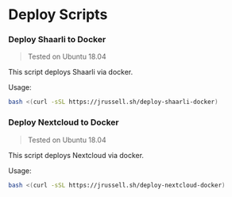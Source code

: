 # Deploy Scripts
### Deploy Shaarli to Docker
> Tested on Ubuntu 18.04

This script deploys Shaarli via docker.

Usage:
```bash
bash <(curl -sSL https://jrussell.sh/deploy-shaarli-docker)
```
### Deploy Nextcloud to Docker
> Tested on Ubuntu 18.04

This script deploys Nextcloud via docker.

Usage:
```bash
bash <(curl -sSL https://jrussell.sh/deploy-nextcloud-docker)
```